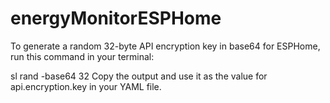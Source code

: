 # energyMonitorESPHome


To generate a random 32-byte API encryption key in base64 for ESPHome, run this command in your terminal:

sl rand -base64 32
Copy the output and use it as the value for api.encryption.key in your YAML file.

